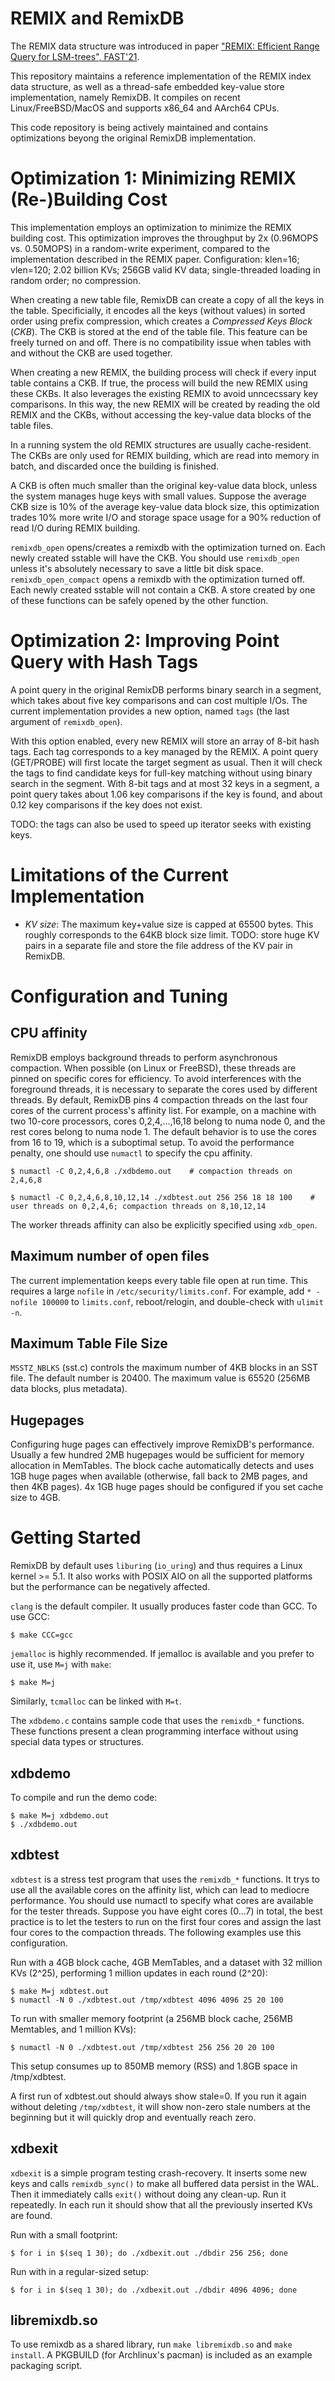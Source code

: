 # REMIX and RemixDB

The REMIX data structure was introduced in paper ["REMIX: Efficient Range Query for LSM-trees", FAST'21](https://www.usenix.org/conference/fast21/presentation/zhong).

This repository maintains a reference implementation of the REMIX index data structure,
as well as a thread-safe embedded key-value store implementation, namely RemixDB.
It compiles on recent Linux/FreeBSD/MacOS and supports x86\_64 and AArch64 CPUs.

This code repository is being actively maintained and contains optimizations beyong the original RemixDB implementation.

# Optimization 1: Minimizing REMIX (Re-)Building Cost

This implementation employs an optimization to minimize the REMIX building cost.
This optimization improves the throughput by 2x (0.96MOPS vs. 0.50MOPS) in a random-write experiment, compared to the implementation described in the REMIX paper.
Configuration: klen=16; vlen=120; 2.02 billion KVs; 256GB valid KV data; single-threaded loading in random order; no compression.

When creating a new table file, RemixDB can create a copy of all the keys in the table.
Specificially, it encodes all the keys (without values) in sorted order using prefix compression, which creates a *Compressed Keys Block* (*CKB*).
The CKB is stored at the end of the table file.
This feature can be freely turned on and off. There is no compatibility issue when tables with and without the CKB are used together.

When creating a new REMIX, the building process will check if every input table contains a CKB.
If true, the process will build the new REMIX using these CKBs. It also leverages the existing REMIX to avoid unncecssary key comparisons.
In this way, the new REMIX will be created by reading the old REMIX and the CKBs, without accessing the key-value data blocks of the table files.

In a running system the old REMIX structures are usually cache-resident.
The CKBs are only used for REMIX building, which are read into memory in batch, and discarded once the building is finished.

A CKB is often much smaller than the original key-value data block, unless the system manages huge keys with small values.
Suppose the average CKB size is 10% of the average key-value data block size,
this optimization trades 10% more write I/O and storage space usage for a 90% reduction of read I/O during REMIX building.

`remixdb_open` opens/creates a remixdb with the optimization turned on. Each newly created sstable will have the CKB.
You should use `remixdb_open` unless it's absolutely necessary to save a little bit disk space.
`remixdb_open_compact` opens a remixdb with the optimization turned off. Each newly created sstable will not contain a CKB.
A store created by one of these functions can be safely opened by the other function.

# Optimization 2: Improving Point Query with Hash Tags

A point query in the original RemixDB performs binary search in a segment, which takes about five key comparisons and can cost multiple I/Os.
The current implementation provides a new option, named `tags` (the last argument of `remixdb_open`).

With this option enabled, every new REMIX will store an array of 8-bit hash tags. Each tag corresponds to a key managed by the REMIX.
A point query (GET/PROBE) will first locate the target segment as usual.
 Then it will check the tags to find candidate keys for full-key matching without using binary search in the segment.
With 8-bit tags and at most 32 keys in a segment, a point query takes about 1.06 key comparisons if the key is found,
and about 0.12 key comparisons if the key does not exist.

TODO: the tags can also be used to speed up iterator seeks with existing keys.

# Limitations of the Current Implementation

* *KV size*: The maximum key+value size is capped at 65500 bytes.
This roughly corresponds to the 64KB block size limit.
TODO: store huge KV pairs in a separate file and store the file address of the KV pair in RemixDB.

# Configuration and Tuning

## CPU affinity
RemixDB employs background threads to perform asynchronous compaction.
When possible (on Linux or FreeBSD), these threads are pinned on specific cores for efficiency.
To avoid interferences with the foreground threads, it is necessary to separate the cores used by different threads.
By default, RemixDB pins 4 compaction threads on the last four cores of the current process's affinity list.
For example, on a machine with two 10-core processors, cores 0,2,4,...,16,18 belong to numa node 0,
and the rest cores belong to numa node 1.
The default behavior is to use the cores from 16 to 19, which is a suboptimal setup.
To avoid the performance penalty, one should use `numactl` to specify the cpu affinity.

```
$ numactl -C 0,2,4,6,8 ./xdbdemo.out    # compaction threads on 2,4,6,8

$ numactl -C 0,2,4,6,8,10,12,14 ./xdbtest.out 256 256 18 18 100    # user threads on 0,2,4,6; compaction threads on 8,10,12,14
```

The worker threads affinity can also be explicitly specified using `xdb_open`.

## Maximum number of open files
The current implementation keeps every table file open at run time.
This requires a large `nofile` in `/etc/security/limits.conf`.
For example, add `* - nofile 100000` to `limits.conf`, reboot/relogin, and double-check with `ulimit -n`.

## Maximum Table File Size
`MSSTZ_NBLKS` (sst.c) controls the maximum number of 4KB blocks in an SST file.  The default number is 20400.
The maximum value is 65520 (256MB data blocks, plus metadata).

## Hugepages

Configuring huge pages can effectively improve RemixDB's performance.
Usually a few hundred 2MB hugepages would be sufficient for memory allocation in MemTables.
The block cache automatically detects and uses 1GB huge pages when available (otherwise, fall back to 2MB pages, and then 4KB pages).
4x 1GB huge pages should be configured if you set cache size to 4GB.

# Getting Started

RemixDB by default uses `liburing` (`io_uring`) and thus requires a Linux kernel >= 5.1.
It also works with POSIX AIO on all the supported platforms but the performance can be negatively affected.

`clang` is the default compiler. It usually produces faster code than GCC. To use GCC:

    $ make CCC=gcc

`jemalloc` is highly recommended. If jemalloc is available and you prefer to use it, use `M=j` with `make`:

    $ make M=j

Similarly, `tcmalloc` can be linked with `M=t`.

The `xdbdemo.c` contains sample code that uses the `remixdb_*` functions.
These functions present a clean programming interface without using special data types or structures.

## xdbdemo
To compile and run the demo code:

    $ make M=j xdbdemo.out
    $ ./xdbdemo.out

## xdbtest

`xdbtest` is a stress test program that uses the `remixdb_*` functions.
It trys to use all the available cores on the affinity list, which can lead to mediocre performance.
You should use numactl to specify what cores are available for the tester threads.
Suppose you have eight cores (0...7) in total, the best practice is to let the testers to run on the first four cores and assign the last four cores to the compaction threads. The following examples use this configuration.

Run with a 4GB block cache, 4GB MemTables, and a dataset with 32 million KVs (2^25), performing 1 million updates in each round (2^20):

    $ make M=j xdbtest.out
    $ numactl -N 0 ./xdbtest.out /tmp/xdbtest 4096 4096 25 20 100

To run with smaller memory footprint (a 256MB block cache, 256MB Memtables, and 1 million KVs):

    $ numactl -N 0 ./xdbtest.out /tmp/xdbtest 256 256 20 20 100

This setup consumes up to 850MB memory (RSS) and 1.8GB space in /tmp/xdbtest.

A first run of xdbtest.out should always show stale=0.
If you run it again without deleting `/tmp/xdbtest`,
it will show non-zero stale numbers at the beginning but it will quickly drop and eventually reach zero.

## xdbexit

`xdbexit` is a simple program testing crash-recovery.
It inserts some new keys and calls `remixdb_sync()` to make all buffered data persist in the WAL.
Then it immediately calls `exit()` without doing any clean-up.
Run it repeatedly. In each run it should show that all the previously inserted KVs are found.

Run with a small footprint:

    $ for i in $(seq 1 30); do ./xdbexit.out ./dbdir 256 256; done

Run with in a regular-sized setup:

    $ for i in $(seq 1 30); do ./xdbexit.out ./dbdir 4096 4096; done

## libremixdb.so

To use remixdb as a shared library, run `make libremixdb.so` and `make install`.
A PKGBUILD (for Archlinux's pacman) is included as an example packaging script.

